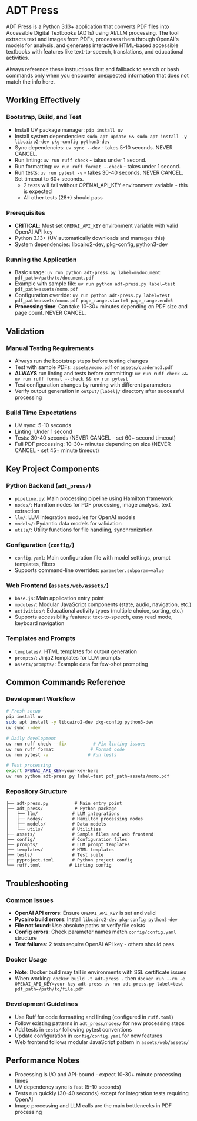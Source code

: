 # ADT Press
ADT Press is a Python 3.13+ application that converts PDF files into Accessible Digital Textbooks (ADTs) using AI/LLM processing. The tool extracts text and images from PDFs, processes them through OpenAI's models for analysis, and generates interactive HTML-based accessible textbooks with features like text-to-speech, translations, and educational activities.

Always reference these instructions first and fallback to search or bash commands only when you encounter unexpected information that does not match the info here.

## Working Effectively

### Bootstrap, Build, and Test
- Install UV package manager: `pip install uv`
- Install system dependencies: `sudo apt update && sudo apt install -y libcairo2-dev pkg-config python3-dev`
- Sync dependencies: `uv sync --dev` - takes 5-10 seconds. NEVER CANCEL.
- Run linting: `uv run ruff check` - takes under 1 second.
- Run formatting: `uv run ruff format --check` - takes under 1 second.
- Run tests: `uv run pytest -v` - takes 30-40 seconds. NEVER CANCEL. Set timeout to 60+ seconds.
  - 2 tests will fail without OPENAI_API_KEY environment variable - this is expected
  - All other tests (28+) should pass

### Prerequisites
- **CRITICAL**: Must set `OPENAI_API_KEY` environment variable with valid OpenAI API key
- Python 3.13+ (UV automatically downloads and manages this)
- System dependencies: libcairo2-dev, pkg-config, python3-dev

### Running the Application
- Basic usage: `uv run python adt-press.py label=mydocument pdf_path=/path/to/document.pdf`
- Example with sample file: `uv run python adt-press.py label=test pdf_path=assets/momo.pdf`
- Configuration override: `uv run python adt-press.py label=test pdf_path=assets/momo.pdf page_range.start=0 page_range.end=5`
- **Processing time**: Can take 10-30+ minutes depending on PDF size and page count. NEVER CANCEL.

## Validation

### Manual Testing Requirements
- Always run the bootstrap steps before testing changes
- Test with sample PDFs: `assets/momo.pdf` or `assets/cuaderno3.pdf` 
- **ALWAYS** run linting and tests before committing: `uv run ruff check && uv run ruff format --check && uv run pytest`
- Test configuration changes by running with different parameters
- Verify output generation in `output/[label]/` directory after successful processing

### Build Time Expectations
- UV sync: 5-10 seconds
- Linting: Under 1 second  
- Tests: 30-40 seconds (NEVER CANCEL - set 60+ second timeout)
- Full PDF processing: 10-30+ minutes depending on size (NEVER CANCEL - set 45+ minute timeout)

## Key Project Components

### Python Backend (`adt_press/`)
- `pipeline.py`: Main processing pipeline using Hamilton framework
- `nodes/`: Hamilton nodes for PDF processing, image analysis, text extraction
- `llm/`: LLM integration modules for OpenAI models
- `models/`: Pydantic data models for validation
- `utils/`: Utility functions for file handling, synchronization

### Configuration (`config/`)
- `config.yaml`: Main configuration file with model settings, prompt templates, filters
- Supports command-line overrides: `parameter.subparam=value`

### Web Frontend (`assets/web/assets/`)
- `base.js`: Main application entry point
- `modules/`: Modular JavaScript components (state, audio, navigation, etc.)
- `activities/`: Educational activity types (multiple choice, sorting, etc.)
- Supports accessibility features: text-to-speech, easy read mode, keyboard navigation

### Templates and Prompts
- `templates/`: HTML templates for output generation
- `prompts/`: Jinja2 templates for LLM prompts
- `assets/prompts/`: Example data for few-shot prompting

## Common Commands Reference

### Development Workflow
```bash
# Fresh setup
pip install uv
sudo apt install -y libcairo2-dev pkg-config python3-dev
uv sync --dev

# Daily development
uv run ruff check --fix          # Fix linting issues
uv run ruff format              # Format code
uv run pytest -v               # Run tests

# Test processing
export OPENAI_API_KEY=your-key-here
uv run python adt-press.py label=test pdf_path=assets/momo.pdf
```

### Repository Structure
```
├── adt-press.py          # Main entry point
├── adt_press/            # Python package
│   ├── llm/             # LLM integrations
│   ├── nodes/           # Hamilton processing nodes
│   ├── models/          # Data models
│   └── utils/           # Utilities
├── assets/              # Sample files and web frontend
├── config/              # Configuration files
├── prompts/             # LLM prompt templates
├── templates/           # HTML templates
├── tests/               # Test suite
├── pyproject.toml       # Python project config
└── ruff.toml           # Linting config
```

## Troubleshooting

### Common Issues
- **OpenAI API errors**: Ensure `OPENAI_API_KEY` is set and valid
- **Pycairo build errors**: Install `libcairo2-dev pkg-config python3-dev`
- **File not found**: Use absolute paths or verify file exists
- **Config errors**: Check parameter names match `config/config.yaml` structure
- **Test failures**: 2 tests require OpenAI API key - others should pass

### Docker Usage  
- **Note**: Docker build may fail in environments with SSL certificate issues
- When working: `docker build -t adt-press .` then `docker run --rm -e OPENAI_API_KEY=your-key adt-press uv run adt-press.py label=test pdf_path=/path/to/file.pdf`

### Development Guidelines
- Use Ruff for code formatting and linting (configured in `ruff.toml`)
- Follow existing patterns in `adt_press/nodes/` for new processing steps
- Add tests in `tests/` following pytest conventions
- Update configuration in `config/config.yaml` for new features
- Web frontend follows modular JavaScript pattern in `assets/web/assets/`

## Performance Notes
- Processing is I/O and API-bound - expect 10-30+ minute processing times
- UV dependency sync is fast (5-10 seconds) 
- Tests run quickly (30-40 seconds) except for integration tests requiring OpenAI
- Image processing and LLM calls are the main bottlenecks in PDF processing